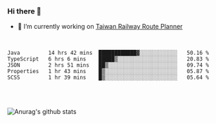 ### Hi there 👋

- 🔭 I’m currently working on [Taiwan Railway Route Planner](https://github.com/Taiwan-Railway-Route-Planner)

<br/>

<!--START_SECTION:waka-->
```text
Java         14 hrs 42 mins  ████████████▓░░░░░░░░░░░░   50.16 % 
TypeScript   6 hrs 6 mins    █████▒░░░░░░░░░░░░░░░░░░░   20.83 % 
JSON         2 hrs 51 mins   ██▒░░░░░░░░░░░░░░░░░░░░░░   09.74 % 
Properties   1 hr 43 mins    █▒░░░░░░░░░░░░░░░░░░░░░░░   05.87 % 
SCSS         1 hr 39 mins    █▒░░░░░░░░░░░░░░░░░░░░░░░   05.64 % 
```
<!--END_SECTION:waka-->

<br/>
<br/>

![Anurag's github stats](https://github-readme-stats.vercel.app/api?username=DepickereSven&show_icons=true&theme=tokyonight)



<!--
**DepickereSven/DepickereSven** is a ✨ _special_ ✨ repository because its `README.md` (this file) appears on your GitHub profile.

Here are some ideas to get you started:

- 🔭 I’m currently working on ...
- 🌱 I’m currently learning ...
- 👯 I’m looking to collaborate on ...
- 🤔 I’m looking for help with ...
- 💬 Ask me about ...
- 📫 How to reach me: ...
- 😄 Pronouns: ...
- ⚡ Fun fact: ...
-->
